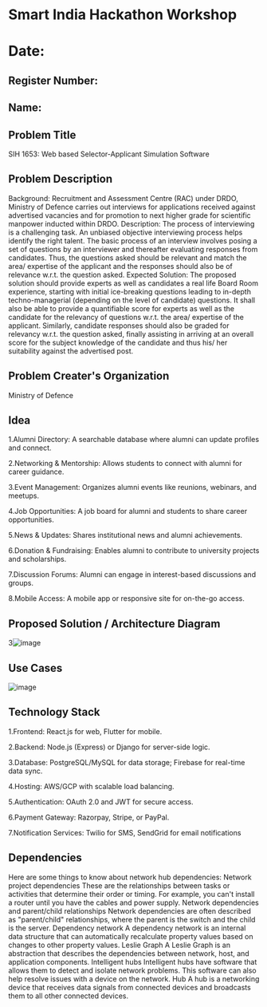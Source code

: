 # Smart India Hackathon Workshop
# Date:
## Register Number:
## Name:
## Problem Title
SIH 1653: Web based Selector-Applicant Simulation Software
## Problem Description
Background: Recruitment and Assessment Centre (RAC) under DRDO, Ministry of Defence carries out interviews for applications received against advertised vacancies and for promotion to next higher grade for scientific manpower inducted within DRDO. Description: The process of interviewing is a challenging task. An unbiased objective interviewing process helps identify the right talent. The basic process of an interview involves posing a set of questions by an interviewer and thereafter evaluating responses from candidates. Thus, the questions asked should be relevant and match the area/ expertise of the applicant and the responses should also be of relevance w.r.t. the question asked. Expected Solution: The proposed solution should provide experts as well as candidates a real life Board Room experience, starting with initial ice-breaking questions leading to in-depth techno-managerial (depending on the level of candidate) questions. It shall also be able to provide a quantifiable score for experts as well as the candidate for the relevancy of questions w.r.t. the area/ expertise of the applicant. Similarly, candidate responses should also be graded for relevancy w.r.t. the question asked, finally assisting in arriving at an overall score for the subject knowledge of the candidate and thus his/ her suitability against the advertised post.

## Problem Creater's Organization
Ministry of Defence

## Idea
1.Alumni Directory: A searchable database where alumni can update profiles and connect.

2.Networking & Mentorship: Allows students to connect with alumni for career guidance.

3.Event Management: Organizes alumni events like reunions, webinars, and meetups.

4.Job Opportunities: A job board for alumni and students to share career opportunities.

5.News & Updates: Shares institutional news and alumni achievements.

6.Donation & Fundraising: Enables alumni to contribute to university projects and scholarships.

7.Discussion Forums: Alumni can engage in interest-based discussions and groups.

8.Mobile Access: A mobile app or responsive site for on-the-go access.

## Proposed Solution / Architecture Diagram

3![image](https://github.com/user-attachments/assets/bd56a4b5-c3cc-4066-8d9b-5d016802a8ca)

## Use Cases
![image](https://github.com/user-attachments/assets/e14f0253-f2b8-45ee-90b4-eb3c22417f57)


## Technology Stack
1.Frontend: React.js for web, Flutter for mobile.

2.Backend: Node.js (Express) or Django for server-side logic.

3.Database: PostgreSQL/MySQL for data storage; Firebase for real-time data sync.

4.Hosting: AWS/GCP with scalable load balancing.

5.Authentication: OAuth 2.0 and JWT for secure access.

6.Payment Gateway: Razorpay, Stripe, or PayPal.

7.Notification Services: Twilio for SMS, SendGrid for email notifications

## Dependencies
Here are some things to know about network hub dependencies: Network project dependencies These are the relationships between tasks or activities that determine their order or timing. For example, you can't install a router until you have the cables and power supply. Network dependencies and parent/child relationships Network dependencies are often described as "parent/child" relationships, where the parent is the switch and the child is the server. Dependency network A dependency network is an internal data structure that can automatically recalculate property values based on changes to other property values. Leslie Graph A Leslie Graph is an abstraction that describes the dependencies between network, host, and application components. Intelligent hubs Intelligent hubs have software that allows them to detect and isolate network problems. This software can also help resolve issues with a device on the network. Hub A hub is a networking device that receives data signals from connected devices and broadcasts them to all other connected devices.
